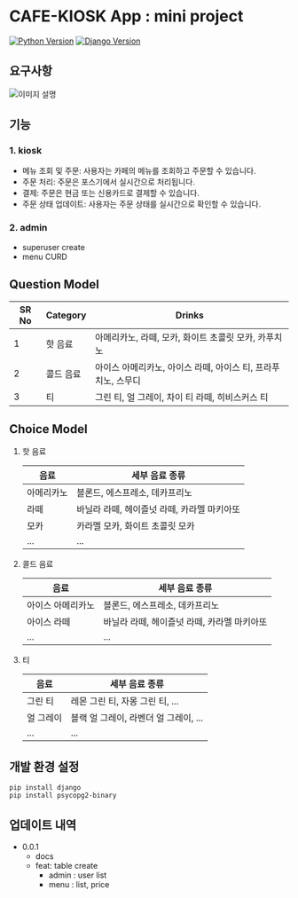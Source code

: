 # CAFE-KIOSK App : mini project

[![Python Version](https://img.shields.io/badge/Python-3.10.13-blue)](https://www.python.org/downloads/release/python-31013/) [![Django Version](https://img.shields.io/badge/Django-3.2.9-green)](https://www.djangoproject.com/)

## 요구사항

![이미지 설명](https://lh3.googleusercontent.com/u/0/drive-viewer/AKGpihbVfuuX8pKBz0O0FbMXcAfw5TgkvZ4lSM-9zZZVimJ-Y-5Y8EJ7wyP7K_N1JfHqOt1NgI4Hs_Et0ZR6uwDYxVn-adb44Vzr9a0=w1327-h876)

## 기능

### 1. kiosk

- 메뉴 조회 및 주문: 사용자는 카페의 메뉴를 조회하고 주문할 수 있습니다.
- 주문 처리: 주문은 포스기에서 실시간으로 처리됩니다.
- 결제: 주문은 현금 또는 신용카드로 결제할 수 있습니다.
- 주문 상태 업데이트: 사용자는 주문 상태를 실시간으로 확인할 수 있습니다.

### 2. admin

- superuser create
- menu CURD

## Question Model


| SR No | Category  | Drinks                                                        |
| ------- | ----------- | --------------------------------------------------------------- |
| 1     | 핫 음료   | 아메리카노, 라떼, 모카, 화이트 초콜릿 모카, 카푸치노          |
| 2     | 콜드 음료 | 아이스 아메리카노, 아이스 라떼, 아이스 티, 프라푸치노, 스무디 |
| 3     | 티        | 그린 티, 얼 그레이, 차이 티 라떼, 히비스커스 티               |

## Choice Model

1. 핫 음료


   | 음료       | 세부 음료 종류                              |
   | ------------ | --------------------------------------------- |
   | 아메리카노 | 블론드, 에스프레소, 데카프리노              |
   | 라떼       | 바닐라 라떼, 헤이즐넛 라떼, 카라멜 마키아또 |
   | 모카       | 카라멜 모카, 화이트 초콜릿 모카             |
   | ...        | ...                                         |
2. 콜드 음료


   | 음료              | 세부 음료 종류                              |
   | ------------------- | --------------------------------------------- |
   | 아이스 아메리카노 | 블론드, 에스프레소, 데카프리노              |
   | 아이스 라떼       | 바닐라 라떼, 헤이즐넛 라떼, 카라멜 마키아또 |
   | ...               | ...                                         |
3. 티


   | 음료      | 세부 음료 종류                        |
   | ----------- | --------------------------------------- |
   | 그린 티   | 레몬 그린 티, 자몽 그린 티, ...       |
   | 얼 그레이 | 블랙 얼 그레이, 라벤더 얼 그레이, ... |
   | ...       | ...                                   |

## 개발 환경 설정

```shell
pip install django
pip install psycopg2-binary
```

## 업데이트 내역

* 0.0.1
  * docs
  * feat: table create
    * admin : user list
    * menu : list, price